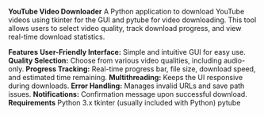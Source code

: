 **YouTube Video Downloader**
A Python application to download YouTube videos using tkinter for the GUI and pytube for video downloading. This tool allows users to select video quality, track download progress, 
and view real-time download statistics.

**Features**
**User-Friendly Interface:** Simple and intuitive GUI for easy use.
**Quality Selection:** Choose from various video qualities, including audio-only.
**Progress Tracking:** Real-time progress bar, file size, download speed, and estimated time remaining.
**Multithreading:** Keeps the UI responsive during downloads.
**Error Handling:** Manages invalid URLs and save path issues.
**Notifications:** Confirmation message upon successful download.
**Requirements**
Python 3.x
tkinter (usually included with Python)
pytube
